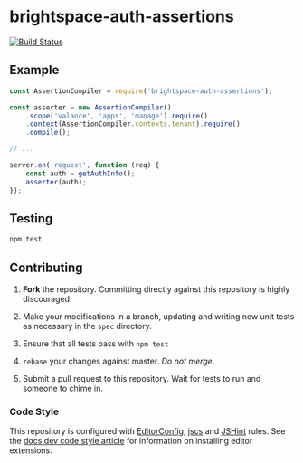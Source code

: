 # brightspace-auth-assertions
[![Build
Status](https://magnum.travis-ci.com/blee-d2l/node-auth-assertions.svg?token=ayc5reQ1Z16PZREzv2eW&branch=master)](https://magnum.travis-ci.com/blee-d2l/node-auth-assertions)

## Example

```js
const AssertionCompiler = require('brightspace-auth-assertions');

const asserter = new AssertionCompiler()
	.scope('valance', 'apps', 'manage').require()
	.context(AssertionCompiler.contexts.tenant).require()
	.compile();

// ...

server.on('request', function (req) {
	const auth = getAuthInfo();
	asserter(auth);
});
```

## Testing

```bash
npm test
```

## Contributing

1. **Fork** the repository. Committing directly against this repository is
   highly discouraged.

2. Make your modifications in a branch, updating and writing new unit tests
   as necessary in the `spec` directory.

3. Ensure that all tests pass with `npm test`

4. `rebase` your changes against master. *Do not merge*.

5. Submit a pull request to this repository. Wait for tests to run and someone
   to chime in.

### Code Style

This repository is configured with [EditorConfig][EditorConfig], [jscs][jscs]
and [JSHint][JSHint] rules. See the [docs.dev code style article][code style]
for information on installing editor extensions.

[EditorConfig]: http://editorconfig.org/
[jscs]: http://jscs.info/
[JSHint]: http://jshint.com/
[code style]: http://docs.dev.d2l/index.php/JavaScript_Code_Style_(Personal_Learning)
